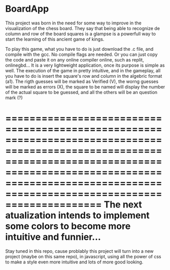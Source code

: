 # BoardApp
This project was born in the need for some way to improve in the visualization of the chess board. They say that being able to recognize de column and row of the board squares is a glampse is a powerfull way to start the learning of this ancient game of kings.

To play this game, what you have to do is just download the .c file, and compile with the gcc. No compile flags are needed.
Or you can just copy the code and paste it on any online compiler online, such as replit, onlinegbd...
It is a very lightweight application, once its purpose is simple as well.
The execution of the game in pretty intuitive, and in the gameplay, all you have to do is insert the square's row and column in the algebric format (a1).
The rigth guesses will be marked as Verified (V), the worng guesses will be marked as errors (X), the square to be named will display the number of the actual square to be guessed, and all the others will be an question mark (?)

================================================================================================================================================================================================================================
The next atualization intends to implement some colors to become more intuitive and funnier...
================================================================================================================================================================================================================================
Stay tuned in this repo, cause problably this project will turn into a new project (maybe on this same repo), in javascript, using all the power of css to make a style even more intuitive and lots of more good looking. 
